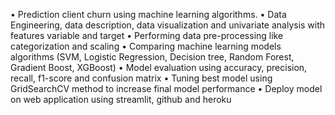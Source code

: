 • Prediction client churn using machine learning algorithms.
• Data Engineering, data description, data visualization and univariate analysis with features variable and target
• Performing data pre-processing like categorization and scaling
• Comparing machine learning models algorithms (SVM, Logistic Regression, Decision tree, Random Forest, Gradient Boost, XGBoost)
•	Model evaluation using accuracy, precision, recall, f1-score and confusion matrix
• Tuning best model using GridSearchCV method to increase final model performance
• Deploy model on web application using streamlit, github and heroku

